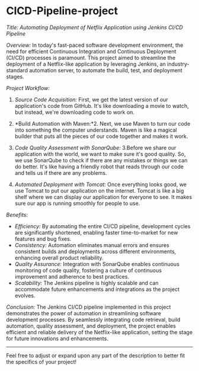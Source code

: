 # CICD-Pipeline-project
*Title: Automating Deployment of Netflix Application using Jenkins CI/CD Pipeline*

*Overview:*
In today's fast-paced software development environment, the need for efficient Continuous Integration and Continuous Deployment (CI/CD) processes is paramount. This project aimed to streamline the deployment of a Netflix-like application by leveraging Jenkins, an industry-standard automation server, to automate the build, test, and deployment stages.

*Project Workflow:*
1. *Source Code Acquisition:*   First, we get the latest version of our application's code from GitHub. It's like downloading a movie to watch, but instead, we're downloading code to work on.
 
2. *Build Automation with Maven:*2. Next, we use Maven to turn our code into something the computer understands. Maven is like a magical builder that puts all the pieces of our code together and makes it work.

3. *Code Quality Assessment with SonarQube:* 3.Before we share our application with the world, we want to make sure it's good quality. So, we use SonarQube to check if there are any mistakes or things we can do better. It's like having a friendly robot that reads through our code and tells us if there are any problems.

4. *Automated Deployment with Tomcat:* Once everything looks good, we use Tomcat to put our application on the internet. Tomcat is like a big shelf where we can display our application for everyone to see. It makes sure our app is running smoothly for people to use.

*Benefits:*
- *Efficiency:* By automating the entire CI/CD pipeline, development cycles are significantly shortened, enabling faster time-to-market for new features and bug fixes.
- *Consistency:* Automation eliminates manual errors and ensures consistent builds and deployments across different environments, enhancing overall product reliability.
- *Quality Assurance:* Integration with SonarQube enables continuous monitoring of code quality, fostering a culture of continuous improvement and adherence to best practices.
- *Scalability:* The Jenkins pipeline is highly scalable and can accommodate future enhancements and integrations as the project evolves.

*Conclusion:*
The Jenkins CI/CD pipeline implemented in this project demonstrates the power of automation in streamlining software development processes. By seamlessly integrating code retrieval, build automation, quality assessment, and deployment, the project enables efficient and reliable delivery of the Netflix-like application, setting the stage for future innovations and enhancements.

--- 

Feel free to adjust or expand upon any part of the description to better fit the specifics of your project!

